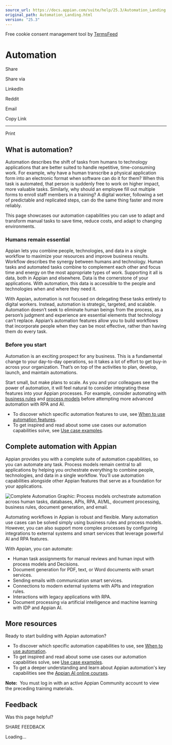 ```yaml
---
source_url: https://docs.appian.com/suite/help/25.3/Automation_Landing.html
original_path: Automation_Landing.html
version: "25.3"
---
```


Free cookie consent management tool by [TermsFeed](https://www.termsfeed.com/)

# Automation

Share

Share via

LinkedIn

Reddit

Email

Copy Link

* * *

Print

## What is automation?

Automation describes the shift of tasks from humans to technology applications that are better suited to handle repetitive, time-consuming work. For example, why have a human transcribe a physical application form into an electronic format when software can do it for them? When this task is automated, that person is suddenly free to work on higher impact, more valuable tasks. Similarly, why should an employee fill out multiple forms to enroll staff members in a training? A digital worker, following a set of predictable and replicated steps, can do the same thing faster and more reliably.

This page showcases our automation capabilities you can use to adapt and transform manual tasks to save time, reduce costs, and adapt to changing environments.

### Humans remain essential

Appian lets you combine​ people, technologies, and data​ in a s​ingle workflow​ to ​maximize your resources and improve business results. Workflow describes the synergy between humans and technology. Human tasks and automated tasks combine to complement each other and focus time and energy on the most appropriate types of work. Supporting it all is data, both in Appian and elsewhere. Data is the cornerstone of your applications. With automation, this data is accessible to the people and technologies when and where they need it.

With Appian, automation is not focused on delegating these tasks entirely to digital workers. Instead, automation is strategic, targeted, and scalable. Automation doesn’t seek to eliminate human beings from the process, as a person’s judgment and experience are essential elements that technology can’t replace. Appian’s automation features allow you to build workflows that incorporate people when they can be most effective, rather than having them do every task.

### Before you start

Automation is an exciting prospect for any business. This is a fundamental change to your day-to-day operations, so it takes a lot of effort to get buy-in across your organization. That’s on top of the activities to plan, develop, launch, and maintain automations.

Start small, but make plans to scale. As you and your colleagues see the power of automation, it will feel natural to consider integrating these features into your Appian processes. For example, consider automating with [business rules](Appian_Decisions.html) and [process models](process_model_overview.html) before attempting more advanced automation with RPA and AI.

-   To discover which specific automation features to use, see [When to use automation features](Automation_Use_Cases.html#when-to-use-automation).
-   To get inspired and read about some use cases our automation capabilities solve, see [Use case examples](Automation_Use_Cases.html#use-case-examples).

## Complete automation with Appian

Appian provides you with a complete suite of automation capabilities, so you can automate any task. Process models remain central to all applications by helping you orchestrate everything to combine people, technologies, and data in a single workflow. You’ll use automation capabilities alongside other Appian features that serve as a foundation for your applications.

![Complete Automation Graphic: Process models orchestrate automation across human tasks, databases, APIs, RPA, AI/ML, document processing, business rules, document generation, and email.](images/automation/Complete-Automation-Graphic.png)

Automating workflows in Appian is robust and flexible. Many automation use cases can be solved simply using business rules and process models. However, you can also support more complex processes by configuring integrations to external systems and smart services that leverage powerful AI and RPA features.

With Appian, you can automate:

-   Human task assignments for manual reviews and human input with process models and Decisions.
-   Document generation for PDF, text, or Word documents with smart services.
-   Sending emails with communication smart services.
-   Connections to modern external systems with APIs and integration rules.
-   Interactions with legacy applications with RPA.
-   Document processing via artificial intelligence and machine learning with IDP and Appian AI.

## More resources

Ready to start building with Appian automation?

-   To discover which specific automation capabilities to use, see [When to use automation](Automation_Use_Cases.html#when-to-use-automation).
-   To get inspired and read about some use cases our automation capabilities solve, see [Use case examples](Automation_Use_Cases.html#use-case-examples).
-   To get a deeper understanding and learn about Appian automation's key capabilities see the [Appian AI online courses](https://academy.appian.com/#/curricula/837117f0-563a-4c0b-b3c4-7a939aee4c81).

**Note:**  You must log in with an active Appian Community account to view the preceding training materials.

## Feedback

Was this page helpful?

SHARE FEEDBACK

Loading...